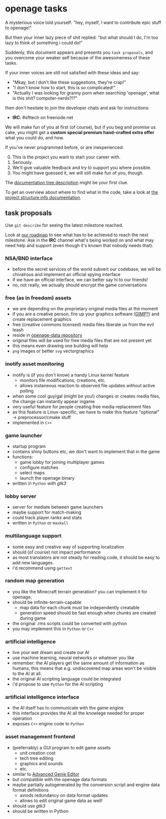 openage tasks
=============

A mysterious voice told yourself:
"hey, myself, I want to contribute epic stuff to openage!"

But then your inner lazy piece of shit replied:
"but what should I do, I'm too lazy to think of something i could do!"


Suddenly, this document appears and presents you `task proposals`, and you
overcome your weaker self because of the awesomeness of these tasks.

If your inner voices are still not satisfied with these ideas and say:

* "Mkay, but I don't like these suggestions, they're crap!"
* "I don't know how to start, this is so complicated!"
* "Actually I was looking for granny porn when searching 'openage', what is this shit? computer-nerds?!?"

then don't hesitate to join the developer chats and ask for instructions:

* **IRC**: #sfttech on freenode.net

We will make fun of you at first (of course), but if you beg and promise us cake,
you might get a **custom special premium hand-crafted extra offer** what you could do,
and how.

If you've never programmed before, or are inexperienced:

0. This is the project you want to start your career with.
1. Seriously.
2. We'll give valuable feedback and try to support you where possible.
3. You might have guessed it, we will still make fun of you, though.


The [documentation tree description](doc/README.md) might be your first clue.

To get an overview about where to find what in the code,
take a look at [the project structure info documentation](doc/implementation/project_structure.md).


task proposals
--------------

Use `git describe` for seeing the latest milestone reached.

Look at [our roadmap](doc/milestones.md) to see what has to be achieved to
reach the next milestone. Ask in the **IRC** channel what's being worked on and
what may need help and support (even though it's known that nobody needs
that).


### NSA/BND interface
* before the secret services of the world subvert our codebase,
  we will be chivalrous and implement an official spying interface
* if we have an official interface, we can better say hi to our friends!
* no, not really, we actually should encrypt the game conversations

### free (as in freedom) assets
* we are depending on the proprietary original media files at the moment
* if you are a creative person, fire up your graphics software ([GIMP?](http://gimp.org/))
  and create replacement graphics
* free (creative commons licensed) media files liberate us from the evil leash
* reside in [openage-data repository](https://github.com/SFTtech/openage-data)
* original files will be used for free media files that are not present yet
* this means even drawing one building will help
* `png` images or better `svg` vectorgraphics

### inotify asset monitoring
* inotify is (if you don't know) a handy Linux kernel feature
  * monitors file modifications, creations, etc.
  * allows instaneous reaction to observed file updates without active polling
* when some cool guy/gal (might be you!) changes or creates media files,
  the change can instantly appear ingame
* very useful feature for people creating free media replacement files
* as this feature is Linux-specific, we have to make this feature "optional"
  -> preprocessor/cmake stuff
* implemented in `C++`

### game launcher
* startup program
* contains shiny buttons etc, we don't want to implement that in the game
* functions:
  * game lobby for joining multiplayer games
  * configure matches
  * select maps
  * launch the openage binary
* written in `Python` with *gtk3*

### lobby server
* server for mediate between game launchers
* maybe support for match-making
* could track player ranks and stats
* written in `Python` or `Haskell`

### multilanguage support
* some easy and creative way of supporting localization
* should (of course) not impact performance
* as most translators are not steady for reading code,
  it should be easy to add new languages.
* i'd recommend using `gettext`

### random map generation
* you like the Minecraft terrain generation?
  you can implement it for openage.
* should be infinite-terrain-capable
  * map data for each chunk must be independently creatable
  * generation speed should be fast enough when chunks are created during game
* the original .rms scripts could be converted with python
* you may implement this in `Python` or `C++`

### artificial intelligence
* live your wet dream and create our AI
* use machine learning, neural networks or whatever you like
* remember: the AI players get the same amount of information as humans,
  this means that e.g. undiscovered map areas won't be visible to the AI at all.
* the original AI scripting language could be integrated
* i'd propose to use `Python` for the AI scripting

### artificial intelligence interface
* the AI itself has to communicate with the game engine
* this interface provides the AI all the knowlege needed for proper operation
* exposes `C++` engine code to `Python`

### asset management frontend
* (preferrably) a GUI program to edit game assets
  * unit creation cost
  * tech tree editing
  * graphics and sounds
  * etc.
* similar to [Advanced Genie Editor](https://github.com/Tapsa/AGE)
* but compatible with the openage data formats
* maybe partially autogenerated by the conversion script and engine data format definitions
  * aviods redundancy on data format updates
  * allows to edit original game data as well!
* should use *gtk3*
* should be written in Python
